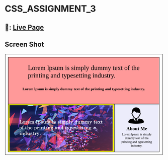 # CSS_ASSIGNMENT_3

##  	:link:: [Live Page](https://princesah09.github.io/CSS_ASSIGNMENT_3/)

## Screen Shot

<img src="SS.png">
